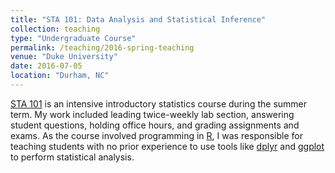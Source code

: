 ```yaml
---
title: "STA 101: Data Analysis and Statistical Inference"
collection: teaching
type: "Undergraduate Course"
permalink: /teaching/2016-spring-teaching
venue: "Duke University"
date: 2016-07-05
location: "Durham, NC"
---
```


[STA 101](https://www2.stat.duke.edu/courses/Summer16/sta101.001-2/syllabus/) is an intensive introductory statistics course during the summer term. My work included leading twice-weekly lab section, answering student questions, holding office hours, and grading assignments and exams. As the course involved programming in [R](https://www.r-project.org), I was responsible for teaching students with no prior experience to use tools like [dplyr](http://dplyr.tidyverse.org) and [ggplot](http://ggplot2.org) to perform statistical analysis. 

